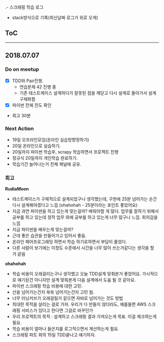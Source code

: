 .- 스크래핑 학습 로그
- stack방식으로 기록(최신날짜 로그가 위로 오게)

## ToC

---------------
## 2018.07.07
### Do on meetup 
- [x] TDD와 Pair진행.
  - 연습문제 42 진행 중
  - 기존 테스트케이스 설계하다가 잘못된 점을 깨닫고 다시 설계로 돌아가서 설계 구체화함
- [x] 파이썬 전체 진도 확인
- 회고 30분

### Next Action
- 19일 오프라인모임(온라인 실습방향정하기)
- 20일 온라인으로 실습하기.
- 20일까지 파이썬 학습후, scrapy 학습하면서 프로젝트 진행
- 정규식 20일까지 개인학습 완료하기.
- 학습기간 늘어나는거 전체 채널에 공유.

### 회고
**RudiaMoon**
- 테스트케이스가 구체적으로 설계되었구나 생각했는데, 구현에 25분 넘어가는 순간 다시 설계해야겠다고 느낌 (ohahohah - 25분이라는 포인트 좋았어요)  
- 지금 과연 파이썬을 하고 있는게 맞는걸까? 배워야할 게 많다. 업무를 잘하기 위해서 공부를 하고 있는데 정작 업무 외에 공부를 하고 있는게 너무 많구나 느낌. 회의감을 느낌
- 지금 파이썬을 배우는게 맞는걸까? 
- 근데 좋은 습관을 만들어가고 있어서 좋음. 
- 온라인 페어프로그래밍 하면서 학습 하기로하면서 부담이 줄었다. 
- 다른 사람이 보기에는 이정도 수준에서 시간을 너무 많이 쓰는거같다는 생각을 할 거 같음

**ohahohah**
- 학습 비용이 오래걸리는구나 생각했고 오늘 TDD설계 맞춰본거 좋았어요. 가시적으로 얘기된건 아니지만 설계 맞춰본게 다음 설계에서 도움 될 것 같아요.
- 파이썬 스크래핑 학습 비용에 대한 고민.
- 산을 넘어가는건지 쑥쑥 넘어가는건지 고민 됨.
- 너무 러닝커브가 오래걸릴거 같으면 자바로 넘어가는 것도 방법
- 최대한 목적을 살리는 걸로 가자. 우리가 다 만들지 않더라도, 예를들면 AWS 스크래핑 서비스가 있다고 한다면 그걸로 바꾸던가
- 우리 프로젝트의 목적 : 설계하고 스크래핑 결과 가져오는게 목표. 이걸 체크하는게 필요.
- 학습 비용이 얼마나 들은지를 로그적으면서 계산하는게 필요.
- 스크래핑 파트 회의 15일 TDD끝나고 얘기하자.
